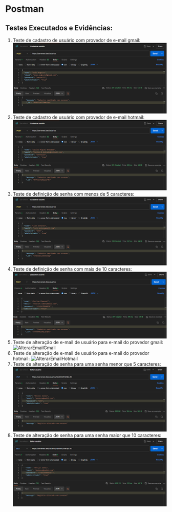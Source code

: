 # Postman
## Testes Executados e Evidências:
1) Teste de cadastro de usuário com provedor de e-mail gmail:
![CadastroUsuarioGmail](https://github.com/ItzOliver/Programa_de_Bolsas_AWS_for_Software_Quality_Test_Automation/blob/pb_sprint2/src/CadastroUsuarioGmail.png?raw=true)
2) Teste de cadastro de usuário com provedor de e-mail hotmail:
![CadastroUsuarioHotmail](https://github.com/ItzOliver/Programa_de_Bolsas_AWS_for_Software_Quality_Test_Automation/blob/pb_sprint2/src/CadastroUsuarioHotmail.png?raw=true)
3) Teste de definição de senha com menos de 5 caracteres:
![SenhaMenorQue5](https://github.com/ItzOliver/Programa_de_Bolsas_AWS_for_Software_Quality_Test_Automation/blob/pb_sprint2/src/SenhaMenorQue5.png?raw=true)
4) Teste de definição de senha com mais de 10 caracteres:
![SenhaMaiorQue10](https://github.com/ItzOliver/Programa_de_Bolsas_AWS_for_Software_Quality_Test_Automation/blob/pb_sprint2/src/SenhaMaiorQue10.png?raw=true)
5) Teste de alteração de e-mail de usuário para e-mail do provedor gmail:
![AlterarEmailGmail]()
6) Teste de alteração de e-mail de usuário para e-mail do provedor hotmail:
![AlterarEmailHotmail]()
7) Teste de alteração de senha para uma senha menor que 5 caracteres:
![AlterarSenhaMenorQue5](https://github.com/ItzOliver/Programa_de_Bolsas_AWS_for_Software_Quality_Test_Automation/blob/pb_sprint2/src/AlterarSenhaMenorQue5.png?raw=true)
8) Teste de alteração de senha para uma senha maior que 10 caracteres:
![AlterarSenhaMaiorQue10](https://github.com/ItzOliver/Programa_de_Bolsas_AWS_for_Software_Quality_Test_Automation/blob/pb_sprint2/src/AlterarSenhaMaiorQue10.png?raw=true)